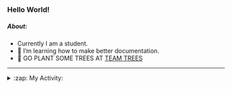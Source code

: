 ### Hello World!

##### About:
- Currently I am a student.
- 🌱 I’m learning how to make better documentation.
- 🌱 GO PLANT SOME TREES AT [TEAM TREES](https://teamtrees.org/)

---
<details>
  <summary>:zap: My Activity:</summary>
  
<!--START_SECTION:waka-->
![Code Time](http://img.shields.io/badge/Code%20Time-1%2C205%20hrs%2059%20mins-blue)

**I'm a Night 🦉** 

```text
🌞 Morning                1907 commits        ███░░░░░░░░░░░░░░░░░░░░░░   10.09 % 
🌆 Daytime                6394 commits        ████████░░░░░░░░░░░░░░░░░   33.82 % 
🌃 Evening                5417 commits        ███████░░░░░░░░░░░░░░░░░░   28.65 % 
🌙 Night                  5190 commits        ███████░░░░░░░░░░░░░░░░░░   27.45 % 
```
📅 **I'm Most Productive on Wednesday** 

```text
Monday                   2649 commits        ████░░░░░░░░░░░░░░░░░░░░░   14.01 % 
Tuesday                  2597 commits        ███░░░░░░░░░░░░░░░░░░░░░░   13.73 % 
Wednesday                4409 commits        ██████░░░░░░░░░░░░░░░░░░░   23.32 % 
Thursday                 2456 commits        ███░░░░░░░░░░░░░░░░░░░░░░   12.99 % 
Friday                   1996 commits        ███░░░░░░░░░░░░░░░░░░░░░░   10.56 % 
Saturday                 1639 commits        ██░░░░░░░░░░░░░░░░░░░░░░░   08.67 % 
Sunday                   3162 commits        ████░░░░░░░░░░░░░░░░░░░░░   16.72 % 
```


📊 **This Week I Spent My Time On** 

```text
🔥 Editors: 
VS Code                  3 hrs 13 mins       █████████████████████████   100.00 % 

🐱‍💻 Projects: 
weLoveHacktoberfest      1 hr 23 mins        ███████████░░░░░░░░░░░░░░   43.36 % 
py-series                47 mins             ██████░░░░░░░░░░░░░░░░░░░   24.73 % 
giveth-dapps-v2          40 mins             █████░░░░░░░░░░░░░░░░░░░░   20.80 % 
givbacks-admin           12 mins             ██░░░░░░░░░░░░░░░░░░░░░░░   06.60 % 
file-utils               8 mins              █░░░░░░░░░░░░░░░░░░░░░░░░   04.18 % 
```


 Last Updated on 26/09/2023 21:11:47 UTC
<!--END_SECTION:waka-->
</details>
